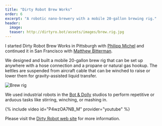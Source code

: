 ```yaml
---
title: "Dirty Robot Brew Works"
order: 6
excerpt: "A robotic nano-brewery with a mobile 20-gallon brewing rig."
header:
  image: 
  teaser: http://dirtyro.bot/assets/images/brew.rig.jpg
---
```


I started Dirty Robot Brew Works in Pittsburgh with [Philipp Michel](http://linkedin.com/in/phlip) and continued it in San Francisco with [Matthew Bitterman](http://linkedin.com/in/matthew-bitterman-b66b05169). 

We designed and built a mobile 20-gallon brew rig that can be set up anywhere with a hose connection and a propane or natural gas hookup. The kettles are suspended from aircraft cable that can be winched to raise or lower them for gravity-assisted liquid transfer. 

![Brew rig](http://dirtyro.bot/assets/images/brew.rig.jpg)

We used industrial robots in the [Bot & Dolly](http://linkedin.com/company/bot-&-dolly) studios to perform repetitive or arduous tasks like stirring, winching, or mashing in.

{% include video id="P4wzOA7NB_M" provider="youtube" %}

Please visit the [Dirty Robot web site](http://dirtyro.bot) for more information.
